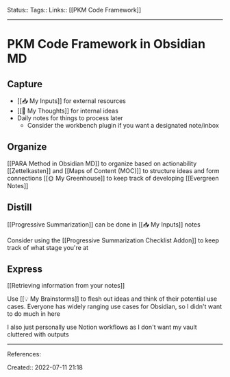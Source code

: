 Status:: 
Tags:: 
Links:: [[PKM Code Framework]]
___
# PKM Code Framework in Obsidian MD
## Capture
- [[📥 My Inputs]] for external resources
- [[💭 My Thoughts]] for internal ideas
- Daily notes for things to process later
	- Consider the workbench plugin if you want a designated note/inbox
## Organize
[[PARA Method in Obsidian MD]] to organize based on actionability
[[Zettelkasten]] and [[Maps of Content (MOC)]] to structure ideas and form connections
[[🌞 My Greenhouse]] to keep track of developing [[Evergreen Notes]]
## Distill
[[Progressive Summarization]] can be done in [[📥 My Inputs]] notes

Consider using the [[Progressive Summarization Checklist Addon]] to keep track of what stage you're at
## Express
[[Retrieving information from your notes]]

Use [[💡 My Brainstorms]] to flesh out ideas and think of their potential use cases. Everyone has widely ranging use cases for Obsidian, so I didn't want to do much in here

I also just personally use Notion workflows as I don't want my vault cluttered with outputs

___
References:

Created:: 2022-07-11 21:18